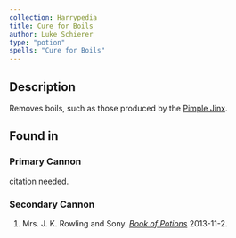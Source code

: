 ```yaml
---
collection: Harrypedia
title: Cure for Boils
author: Luke Schierer
type: "potion"
spells: "Cure for Boils"
---
```


## Description

Removes boils, such as those produced by the [Pimple Jinx][].

[Pimple Jinx]: /harrypedia/magic/spells/pimple/

## Found in

### Primary Cannon

citation needed.

### Secondary Cannon

1. Mrs. J. K. Rowling and Sony.
   _[Book of Potions](https://harrypotter.fandom.com/wiki/Wonderbook:_Book_of_Potions)_
   2013-11-2.
